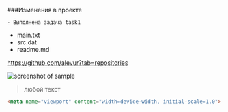 ###Изменения в проекте

    - Выполнена задача task1
* main.txt
* src.dat
* readme.md

<https://github.com/alevur?tab=repositories>

![screenshot of sample](http://webdesign.ru.net/images/Heydon_min.jpg)
> любой текст
```html
<meta name="viewport" content="width=device-width, initial-scale=1.0">
```